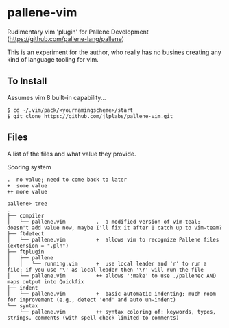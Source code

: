 # pallene-vim
Rudimentary vim 'plugin' for Pallene Development (https://github.com/pallene-lang/pallene)

This is an experiment for the author, who really has no busines creating any kind of language tooling for vim.

## To Install

Assumes vim 8 built-in capability...
```
$ cd ~/.vim/pack/<yournamingscheme>/start
$ git clone https://github.com/jlplabs/pallene-vim.git
```
## Files
A list of the files and what value they provide.

Scoring system
```
.  no value; need to come back to later
+  some value
++ more value
```

```
pallene> tree
.
├── compiler
│   └── pallene.vim          .  a modified version of vim-teal; doesn't add value now, maybe I'll fix it after I catch up to vim-team? 
├── ftdetect
│   └── pallene.vim          +  allows vim to recognize Pallene files (extension = ".pln")
├── ftplugin
│   ├── pallene
│   │   └── running.vim      +  use local leader and 'r' to run a file; if you use '\' as local leader then '\r' will run the file
│   └── pallene.vim          ++ allows ':make' to use ./pallenec AND maps output into Quickfix
├── indent
│   └── pallene.vim          +  basic automatic indenting; much room for improvement (e.g., detect 'end' and auto un-indent)
└── syntax
    └── pallene.vim          ++ syntax coloring of: keywords, types, strings, comments (with spell check limited to comments)
```
